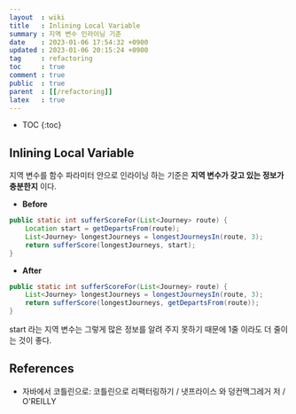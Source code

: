 ```yaml
---
layout  : wiki
title   : Inlining Local Variable
summary : 지역 변수 인라이닝 기준
date    : 2023-01-06 17:54:32 +0900
updated : 2023-01-06 20:15:24 +0900
tag     : refactoring
toc     : true
comment : true
public  : true
parent  : [[/refactoring]]
latex   : true
---
```

* TOC
{:toc}

## Inlining Local Variable

지역 변수를 함수 파라미터 안으로 인라이닝 하는 기준은 __지역 변수가 갖고 있는 정보가 충분한지__ 이다.

- __Before__

```java
public static int sufferScoreFor(List<Journey> route) {
    Location start = getDepartsFrom(route);
    List<Journey> longestJourneys = longestJourneysIn(route, 3);
    return sufferScore(longestJourneys, start);
}
```

- __After__

```java
public static int sufferScoreFor(List<Journey> route) {
    List<Journey> longestJourneys = longestJourneysIn(route, 3);
    return sufferScore(longestJourneys, getDepartsFrom(route));
}
```

start 라는 지역 변수는 그렇게 많은 정보를 알려 주지 못하기 때문에 1줄 이라도 더 줄이는 것이 좋다.

## References

- 자바에서 코틀린으로: 코틀린으로 리팩터링하기 / 냇프라이스 와 덩컨맥그레거 저 / O'REILLY